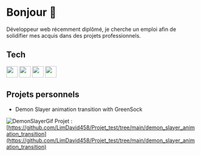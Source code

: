 # Bonjour 👋

Développeur web récemment diplômé, je cherche un emploi afin de solidifier mes acquis dans des projets professionnels.

<!--
**LimDavid458/LimDavid458** is a ✨ _special_ ✨ repository because its `README.md` (this file) appears on your GitHub profile.

Here are some ideas to get you started:

- 🔭 I’m currently working on ...
- 🌱 I’m currently learning ...
- 👯 I’m looking to collaborate on ...
- 🤔 I’m looking for help with ...
- 💬 Ask me about ...
- 📫 How to reach me: ...
- 😄 Pronouns: ...
- ⚡ Fun fact: ...
-->

## Tech

<p>
  <img width="30px" src="https://cdn.jsdelivr.net/gh/devicons/devicon/icons/html5/html5-original.svg" />
  <img width="30px" src="https://cdn.jsdelivr.net/gh/devicons/devicon/icons/css3/css3-original.svg" />
  <img width="30px" src="https://cdn.jsdelivr.net/gh/devicons/devicon/icons/javascript/javascript-original.svg" />        
  <img width="30px" src="https://cdn.jsdelivr.net/gh/devicons/devicon/icons/react/react-original.svg" />
</p>

## Projets personnels

* Demon Slayer animation transition with GreenSock
 
![DemonSlayerGif](https://user-images.githubusercontent.com/107931871/234905201-831261e6-d5be-4fbb-8c1c-d2aef153df82.gif) Projet : [https://github.com/LimDavid458/Projet_test/tree/main/demon_slayer_animation_transition](https://github.com/LimDavid458/Projet_test/tree/main/demon_slayer_animation_transition)

          
